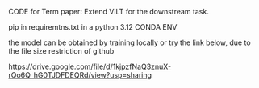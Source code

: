 CODE for Term paper: Extend ViLT for the downstream task.

pip in requiremtns.txt in a python 3.12 CONDA ENV

the model can be obtained by training locally or try the link below, due to the file size restriction of github

https://drive.google.com/file/d/1kjpzfNaQ3znuX-rQo6Q_hG0TJDFDEQRd/view?usp=sharing
